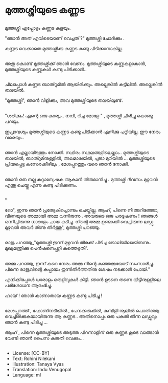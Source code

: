 # മുത്തശ്ശിയുടെ കണ്ണട

##
മുത്തശ്ശി എപ്പോഴും കണ്ണട കളയും.

"ഞാൻ അത് എവിടെയാണ് വെച്ചത്  ?" മുത്തശ്ശി  ചോദിക്കും .

കണ്ണട വെക്കാതെ മുത്തശ്ശിക്കു കണ്ണട കണ്ടു പിടിക്കാനാകില്ല.

##
അതു കൊണ്ട് മുത്തശ്ശിക്ക് ഞാൻ വേണം. മുത്തശ്ശിയുടെ കണ്ണുകളാകാൻ, മുത്തശ്ശിയുടെ കണ്ണുകൾ കണ്ടു പിടിക്കാൻ..

##
ചിലപ്പോൾ കണ്ണട ബാത്‌റൂമിൽ ആയിരിക്കുും. അല്ലെങ്കിൽ കട്ടിലിൽ. അല്ലെങ്കിൽ തലയിൽ.

"മുത്തശ്ശി", ഞാൻ വിളിക്കും, അവ മുത്തശ്ശിയുടെ തലയിലുണ്ട്.   

##
"ശരിക്കും! എന്റെ ഒരു കാര്യം.. നന്ദി, റിച്ച മോളേ " , മുത്തശ്ശി ചിരിച്ചു കൊണ്ടു പറയും.

ഇപ്രാവശ്യം മുത്തശ്ശിയുടെ കണ്ണട കണ്ടു പിടിക്കാൻ എനിക്കു പറ്റിയില്ല. ഈ നേരം വരെയും.. 

##
ഞാൻ എല്ലായിടത്തും നോക്കി. സ്ഥിരം സ്ഥലങ്ങളിലെല്ലാം.. മുത്തശ്ശിയുടെ തലയിൽ, ബാത്റൂമിനുള്ളിൽ, അലമാരയിൽ, പൂജാ മുറിയിൽ  ... മുത്തശ്ശിയുടെ പ്രിയപ്പെട്ട   കസേരക്കീഴിലും , മേശപ്പുറത്തും വരെ ഞാൻ നോക്കി. 

##
ഞാൻ ഒരു നല്ല കുറ്റാന്വേഷക ആകാൻ തീരുമാനിച്ചു . മുത്തശ്ശി  ദിവസം മുഴുവൻ എന്തു ചെയ്തു എന്നു കണ്ടു പിടിക്കണം. 

##
"

ഒോ", ഇന്നു ഞാൻ പ്രത്യേകിച്ചൊന്നും ചെയ്തില്ല. ആഹ്, പിന്നെ നീ അറിഞ്ഞോ, വീണയുടെ അമ്മായി അമ്മ വന്നിരുന്നു   . അവരുടെ ഒരു പരദൂഷണം ! ഞങ്ങൾ ഒന്നിച്ചിരുന്നു ധാരാളം ചായ കുടിച്ചു. നിന്റെ അമ്മ ഉണ്ടാക്കി വെച്ചിരുന്ന ലഡ്ഡൂ മുഴുവൻ അവർ തിന്നു തീർത്തു", മുത്തശ്ശി പറഞ്ഞു.

##
രാജു പറഞ്ഞു,,"മുത്തശ്ശി  ഇന്ന്    മുഴുവൻ തിരക്ക് പിടിച്ച ജോലിയിലായിരുന്നു.. മുഖ്യമന്ത്രിക്കു പെൻഷനെപ്പറ്റി കത്തെഴുതി".

##
അമ്മ പറഞ്ഞു, ഇന്ന് കുറെ നേരം അമ്മ നിന്റെ കുഞ്ഞമ്മയോട് സംസാരിച്ചു. പിന്നെ രാജുവിന്റെ കുപ്പായം തുന്നിതീർത്തതിനു ശേഷം നടക്കാൻ പോയി."

എനിക്കിപ്പോൾ ധാരാളം തെളിവുകൾ കിട്ടി. ഞാൻ ഉടനെ തന്നെ  വീട്ടിനുള്ളിലെ പരിശോധന ആരംഭിച്ചു.

ഹായ് ! ഞാൻ കാണാതായ കണ്ണട കണ്ടു പിടിച്ചു ! 

##
മേശപ്പുറത്ത് , ഫോണിനടിയിൽ , പേനക്കരുകിൽ, കമ്പിളി നൂലിൽ പൊതിഞ്ഞു വെച്ചിരിക്കുകയായിരുന്നു ആ കണ്ണട  . അതിനൊപ്പം ഒരു പകുതി തിന്ന ലഡ്ഡുവും ഞാൻ കണ്ടു പിടിച്ചു ... 

ആഹ് , പിന്നെ മുത്തശ്ശിയുടെ അടുത്ത പിറന്നാളിന് ഒരു കണ്ണട കൂടെ വാങ്ങാൻ വേണ്ടി ഞാൻ പൈസ കരുതി  വെക്കും... 

##
* License: [CC-BY]
* Text: Rohini Nilekani
* Illustration: Tanaya Vyas
* Translation: Indu Venugopal
* Language: ml
